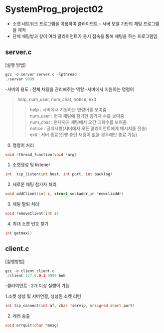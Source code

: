 # SystemProg_project02

- 소켓 네트워크 프로그램을 이용하여 클라이언트 - 서버 모델 기반의 채팅 프로그램을 제작
- 단체 채팅방과 같이 여러 클라이언트가 동시 접속을 통해 채팅을 하는 프로그램임



## server.c

[실행 방법]
```c
gcc -o server server.c -lpthread
./server 9999
```

-서버의 용도 : 전체 채팅을 관리해주는 역할
-서버에서 지원하는 명령어
> help, num_user, num_chat, notice, exit
> > help : 서버에서 지원하는 명령어를 보여줌  
> > num_user : 현재 채팅에 참가한 참가자 수를 보여줌  
> > num_chat : 현재까지 채팅에서 오간 대화수를 보여줌  
> > notice : 공지사항(서버에서 모든 클라이언트에게 메시지를 전송)  
> > exit : 서버 종료(진행 중인 채팅이 없을 경우에만 종료 가능)  

0. 명령어 처리
```c
void *thread_function(void *arg)
```
1.  소켓생성 및 listener   
```c
int  tcp_listen(int host, int port, int backlog) 
```
2. 새로운 채팅 참가자 처리
```c
void addClient(int s, struct sockaddr_in *newcliaddr)
```
3. 채팅 탈퇴 처리
```c
void removeClient(int s)
```
4. 최대 소켓 번호 찾기
```c
int getmax()
```

## client.c

[실행방법]
```c
gcc -o client client.c
./client 127.0.0.1 9999 bob
```   
-클라이언트 : 2개 이상 실행이 가능

1.소켓 생성 및 서버연결, 생성된 소켓 리턴
```c
int tcp_connect(int af, char *servip, unsigned short port)
```
2. 에러 송출
```c
void errquit(char *mesg)
```
